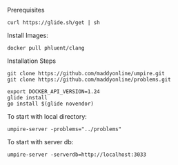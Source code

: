 Prerequisites
```
curl https://glide.sh/get | sh
```

Install Images:
```
docker pull phluent/clang
```

Installation Steps

```
git clone https://github.com/maddyonline/umpire.git
git clone https://github.com/maddyonline/problems.git

```

```
export DOCKER_API_VERSION=1.24
glide install
go install $(glide novendor)
```

To start with local directory:
```
umpire-server -problems="../problems"
```

To start with server db:
```
umpire-server -serverdb=http://localhost:3033
```
